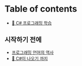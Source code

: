 # Table of contents

* [🤣 C# 프로그래밍 학습](README.md)

## 시작하기 전에

* [프로그래밍 언어의 역사](undefined/undefined.md)
* [🎢 C#이 나오기 까지](undefined/c.md)
